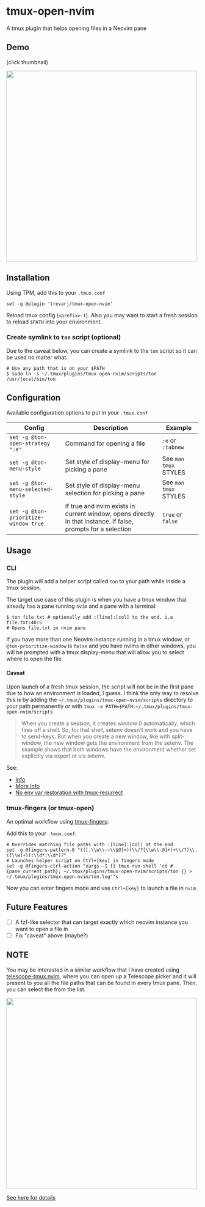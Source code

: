 # tmux-open-nvim

A tmux plugin that helps opening files in a Neovim pane

## Demo

(click thumbnail)

<a href="https://asciinema.org/a/549092" target="_blank"><img src="https://asciinema.org/a/549092.svg" width="500"/></a>
## Installation

Using TPM, add this to your `.tmux.conf`

```shell
set -g @plugin 'trevarj/tmux-open-nvim'
```

Reload tmux config (`<prefix>-I`). Also you may want to start a fresh session to
reload `$PATH` into your environment.

### Create symlink to `ton` script (optional)
Due to the caveat below, you can create a symlink to the `ton` script so it can
be used no matter what.

```shell
# Use any path that is on your $PATH
$ sudo ln -s ~/.tmux/plugins/tmux-open-nvim/scripts/ton /usr/local/bin/ton
```
## Configuration

Available configuration options to put in your `.tmux.conf`

|Config |Description   | Example
|---    |---           |---
|`set -g @ton-open-strategy ":e"` | Command for opening a file | `:e` or `:tabnew`
|`set -g @ton-menu-style` | Set style of display-menu for picking a pane | See `man tmux` STYLES
|`set -g @ton-menu-selected-style` | Set style of display-menu selection for picking a pane | See `man tmux` STYLES
|`set -g @ton-prioritize-window true` | If true and nvim exists in current window, opens directly in that instance. If false, prompts for a selection | `true` or `false`

## Usage

### CLI

The plugin will add a helper script called `ton` to your path while
inside a tmux session.

The target use case of this plugin is when you have a tmux window that already
has a pane running `nvim` and a pane with a terminal:

```shell
$ ton file.txt # optionally add :[line]:[col] to the end, i.e file.txt:40:5
# Opens file.txt in nvim pane
```

If you have more than one Neovim instance running in a tmux window, or
`@ton-prioritize-window` is `false` and you have nvims in other windows, you
will be prompted with a tmux display-menu that will allow you to select where to
open the file.

#### Caveat

Upon launch of a fresh tmux session, the script will not be in the first pane
due to how an environment is loaded, I guess. I think the only way to resolve this
is by adding the `~/.tmux/plugins/tmux-open-nvim/scripts` directory to your path
permanently or with `tmux -e PATH=$PATH:~/.tmux/plugins/tmux-open-nvim/scripts`

> When you create a session, it creates window 0 automatically, which fires off a shell.
> So, for that shell, setenv doesn't work and you have to send-keys.
> But when you create a new window, like with split-window, the new window gets the environment from the setenv.
> The example shows that both windows have the environment whether set explicitly via export or via setenv.

See:
  - [Info](https://stackoverflow.com/a/49395839/506517)
  - [More Info](https://stackoverflow.com/a/49395839/506517)
  - [No env var restoration with tmux-resurrect](https://github.com/tmux-plugins/tmux-resurrect/issues/312)

### tmux-fingers (or tmux-open)

An optimal workflow using [tmux-fingers](https://github.com/Morantron/tmux-fingers):

Add this to your `.tmux.conf`:

```shell
# Overrides matching file paths with :[line]:[col] at the end
set -g @fingers-pattern-0 "(([.\\w\\-~\\$@]+)(\\/?[\\w\\-@]+)+\\/?)\\.([\\w]+)(:\\d*:\\d*)?"
# Launches helper script on Ctrl+[key] in fingers mode
set -g @fingers-ctrl-action "xargs -I {} tmux run-shell 'cd #{pane_current_path}; ~/.tmux/plugins/tmux-open-nvim/scripts/ton {} > ~/.tmux/plugins/tmux-open-nvim/ton.log'"s
```

Now you can enter fingers mode and use `Ctrl+[key]` to launch a file in `nvim`

## Future Features

- [ ] A fzf-like selector that can target exactly which neovim instance you want to open a file in
- [ ] Fix "caveat" above (maybe?)

## NOTE
You may be interested in a similar workflow that I have created using [telescope-tmux.nvim](https://github.com/trevarj/telescope-tmux.nvim),
where you can open up a Telescope picker and it will present to you all the file paths that
can be found in every tmux pane. Then, you can select the from the list.

<img src="https://github.com/trevarj/tmux-open-nvim/assets/5448324/60a76a27-0eb7-4522-b08e-3f6889435a17" width="500"/>

[See here for details](https://github.com/trevarj/telescope-tmux.nvim/tree/develop?tab=readme-ov-file#pane-file-paths)

